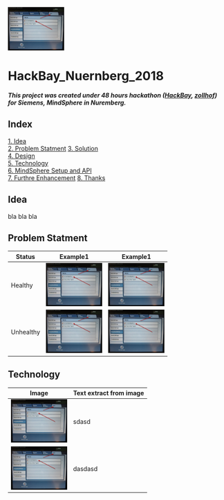 <img src="https://github.com/vivek-bombatkar/HackBay_Nuernberg_2018/raw/master/images/IMG_1541.JPG"  width="130" height="100">

# HackBay_Nuernberg_2018    

***This project was created under 48 hours hackathon ([HackBay](https://www.hackbay.de/), [zollhof](https://www.zollhof.de/)) for Siemens, MindSphere in Nuremberg.***  


## Index
[1. Idea](#idea)  
[2. Problem Statment](#ProblemStatment)
[3. Solution](#Solution)  
[4. Design](#design)  
[5. Technology](#technology)    
[6. MindSphere Setup and API](#MindSpheresetup)  
[7. Furthre Enhancement](#FurthreEnhancement)
[8. Thanks](#Thanks)


## <a name="idea"></a>Idea    
bla bla bla  

## <a name="ProblemStatment"></a>Problem Statment    

| Status | Example1 | Example1 | 
| --- | --- |  --- |
| Healthy | <img src="https://github.com/vivek-bombatkar/HackBay_Nuernberg_2018/raw/master/images/IMG_1541.JPG" width="130" height="100" /> | <img src="https://github.com/vivek-bombatkar/HackBay_Nuernberg_2018/raw/master/images/IMG_1541.JPG" width="130" height="100" /> | 
| Unhealthy | <img src="https://github.com/vivek-bombatkar/HackBay_Nuernberg_2018/raw/master/images/IMG_1541.JPG" width="130" height="100" /> | <img src="https://github.com/vivek-bombatkar/HackBay_Nuernberg_2018/raw/master/images/IMG_1541.JPG" width="130" height="100" /> |


## <a name="technology"></a>Technology


| Image | Text extract from image |
| --- | --- |  
|<img src="https://github.com/vivek-bombatkar/HackBay_Nuernberg_2018/raw/master/images/IMG_1541.JPG" width="130" height="100" /> |  sdasd | 
| <img src="https://github.com/vivek-bombatkar/HackBay_Nuernberg_2018/raw/master/images/IMG_1541.JPG" width="130" height="100" /> | dasdasd |



